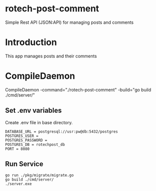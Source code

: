 # rotech-post-comment
Simple Rest API (JSON:API) for managing posts and comments

# Introduction

This app manages posts and their comments

# CompileDaemon

CompileDaemon -command="./rotech-post-comment" -build="go build ./cmd/server/"

## Set .env variables

Create .env file in base directory.

```
DATABASE_URL = postgresql://usr:pw@db:5432/postgres
POSTGRES_USER = 
POSTGRES_PASSWORD = 
POSTGRES_DB = rotechpost_db
PORT = 8080
```

## Run Service

```shell
go run ./pkg/migrate/migrate.go
go build ./cmd/server/
./server.exe
```
